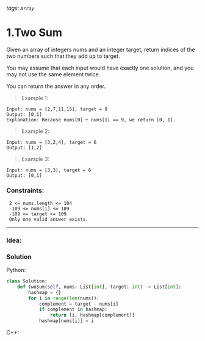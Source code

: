 ###### tags: `Array`

# 1.Two Sum
Given an array of integers nums and an integer target, return indices of the two numbers such that they add up to target.

You may assume that each input would have exactly one solution, and you may not use the same element twice.

You can return the answer in any order.  
  
 

>Example 1:
```
Input: nums = [2,7,11,15], target = 9
Output: [0,1]
Explanation: Because nums[0] + nums[1] == 9, we return [0, 1].
```
>Example 2:
```
Input: nums = [3,2,4], target = 6
Output: [1,2]
```
>Example 3:
```
Input: nums = [3,3], target = 6
Output: [0,1]
```
 

### Constraints:

     2 <= nums.length <= 104
     -109 <= nums[i] <= 109
     -109 <= target <= 109
     Only one valid answer exists.

---
### Idea:
>
### Solution

Python:
```python
class Solution:
    def twoSum(self, nums: List[int], target: int) -> List[int]:
        hashmap = {}
        for i in range(len(nums)):
            complement = target - nums[i]
            if complement in hashmap:
                return [i, hashmap[complement]]
            hashmap[nums[i]] = i
```

C++:
```cpp=
```